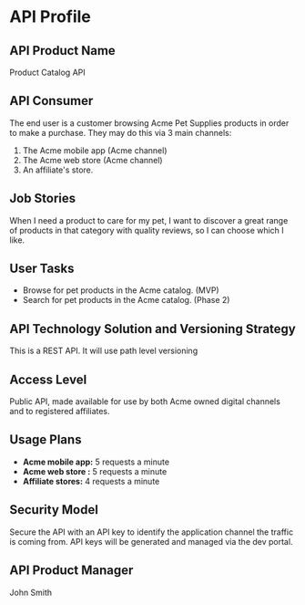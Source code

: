 # API Profile

## API Product Name

Product Catalog API

## API Consumer

The end user is a customer browsing Acme Pet Supplies products in order to make a purchase. They may do this via 3 main channels:

1. The Acme mobile app (Acme channel)
2. The Acme web store (Acme channel)
3. An affiliate's store.

## Job Stories

When I need a product to care for my pet, I want to discover a great range of products in that category with quality reviews, so I can choose which I like.

## User Tasks

- Browse for pet products in the Acme catalog. (MVP)
- Search for pet products in the Acme catalog. (Phase 2)

## API Technology Solution and Versioning Strategy

This is a REST API. It will use path level versioning

## Access Level

Public API, made available for use by both Acme owned digital channels and to registered affiliates.

## Usage Plans

- **Acme mobile app:** 5 requests a minute
- **Acme web store :** 5 requests a minute
- **Affiliate stores:** 4 requests a minute

## Security Model

Secure the API with an API key to identify the application channel the traffic is coming from. API keys will be generated and managed via the dev portal.

## API Product Manager

John Smith
